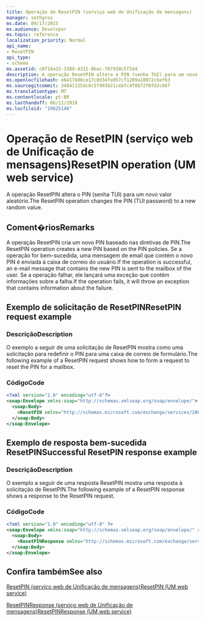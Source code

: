 ```yaml
---
title: Operação de ResetPIN (serviço web de Unificação de mensagens)
manager: sethgros
ms.date: 09/17/2015
ms.audience: Developer
ms.topic: reference
localization_priority: Normal
api_name:
- ResetPIN
api_type:
- schema
ms.assetid: c0f14a15-3389-4311-8bac-f87930c5f5d4
description: A operação ResetPIN altera o PIN (senha TUI) para um novo valor aleatório.
ms.openlocfilehash: e6417b86ce17c0d34fe857cf1209a18972cbef63
ms.sourcegitcommit: 34041125dc8c5f993b21cebfc4f8b72f0fd2cb6f
ms.translationtype: MT
ms.contentlocale: pt-BR
ms.lasthandoff: 06/11/2018
ms.locfileid: "19825146"
---
```

# <a name="resetpin-operation-um-web-service"></a><span data-ttu-id="97b44-103">Operação de ResetPIN (serviço web de Unificação de mensagens)</span><span class="sxs-lookup"><span data-stu-id="97b44-103">ResetPIN operation (UM web service)</span></span>

<span data-ttu-id="97b44-104">A operação ResetPIN altera o PIN (senha TUI) para um novo valor aleatório.</span><span class="sxs-lookup"><span data-stu-id="97b44-104">The ResetPIN operation changes the PIN (TUI password) to a new random value.</span></span>
  
## <a name="remarks"></a><span data-ttu-id="97b44-105">Coment�rios</span><span class="sxs-lookup"><span data-stu-id="97b44-105">Remarks</span></span>

<span data-ttu-id="97b44-106">A operação ResetPIN cria um novo PIN baseado nas diretivas de PIN.</span><span class="sxs-lookup"><span data-stu-id="97b44-106">The ResetPIN operation creates a new PIN based on the PIN policies.</span></span> <span data-ttu-id="97b44-107">Se a operação for bem-sucedida, uma mensagem de email que contém o novo PIN é enviada à caixa de correio do usuário.</span><span class="sxs-lookup"><span data-stu-id="97b44-107">If the operation is successful, an e-mail message that contains the new PIN is sent to the mailbox of the user.</span></span> <span data-ttu-id="97b44-108">Se a operação falhar, ele lançará uma exceção que contém informações sobre a falha.</span><span class="sxs-lookup"><span data-stu-id="97b44-108">If the operation fails, it will throw an exception that contains information about the failure.</span></span>
  
## <a name="resetpin-request-example"></a><span data-ttu-id="97b44-109">Exemplo de solicitação de ResetPIN</span><span class="sxs-lookup"><span data-stu-id="97b44-109">ResetPIN request example</span></span>

### <a name="description"></a><span data-ttu-id="97b44-110">Descrição</span><span class="sxs-lookup"><span data-stu-id="97b44-110">Description</span></span>

<span data-ttu-id="97b44-111">O exemplo a seguir de uma solicitação de ResetPIN mostra como uma solicitação para redefinir o PIN para uma caixa de correio de formulário.</span><span class="sxs-lookup"><span data-stu-id="97b44-111">The following example of a ResetPIN request shows how to form a request to reset the PIN for a mailbox.</span></span>
  
### <a name="code"></a><span data-ttu-id="97b44-112">Código</span><span class="sxs-lookup"><span data-stu-id="97b44-112">Code</span></span>

```XML
<?xml version="1.0" encoding="utf-8"?>
<soap:Envelope xmlns:soap="http://schemas.xmlsoap.org/soap/envelope/">
  <soap:Body>
    <ResetPIN xmlns="http://schemas.microsoft.com/exchange/services/2006/messages" />
  </soap:Body>
</soap:Envelope>
```

## <a name="successful-resetpin-response-example"></a><span data-ttu-id="97b44-113">Exemplo de resposta bem-sucedida ResetPIN</span><span class="sxs-lookup"><span data-stu-id="97b44-113">Successful ResetPIN response example</span></span>

### <a name="description"></a><span data-ttu-id="97b44-114">Descrição</span><span class="sxs-lookup"><span data-stu-id="97b44-114">Description</span></span>

<span data-ttu-id="97b44-115">O exemplo a seguir de uma resposta ResetPIN mostra uma resposta à solicitação de ResetPIN.</span><span class="sxs-lookup"><span data-stu-id="97b44-115">The following example of a ResetPIN response shows a response to the ResetPIN request.</span></span>
  
### <a name="code"></a><span data-ttu-id="97b44-116">Código</span><span class="sxs-lookup"><span data-stu-id="97b44-116">Code</span></span>

```XML
<?xml version="1.0" encoding="utf-8" ?> 
<soap:Envelope xmlns:soap="http://schemas.xmlsoap.org/soap/envelope/" xmlns:xsi="http://www.w3.org/2001/XMLSchema-instance" xmlns:xsd="http://www.w3.org/2001/XMLSchema">
  <soap:Body>
    <ResetPINResponse xmlns="http://schemas.microsoft.com/exchange/services/2006/messages" /> 
  </soap:Body>
</soap:Envelope>
```

## <a name="see-also"></a><span data-ttu-id="97b44-117">Confira também</span><span class="sxs-lookup"><span data-stu-id="97b44-117">See also</span></span>



[<span data-ttu-id="97b44-118">ResetPIN (serviço web de Unificação de mensagens)</span><span class="sxs-lookup"><span data-stu-id="97b44-118">ResetPIN (UM web service)</span></span>](resetpin-um-web-service.md)
  
[<span data-ttu-id="97b44-119">ResetPINResponse (serviço web de Unificação de mensagens)</span><span class="sxs-lookup"><span data-stu-id="97b44-119">ResetPINResponse (UM web service)</span></span>](resetpinresponse-um-web-service.md)

